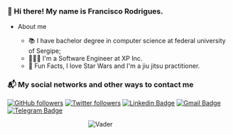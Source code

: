 ### 👾 Hi there! My name is Francisco Rodrigues.

* About me

  - 📚 I have bachelor degree in computer science at federal university of Sergipe;
  - 👨🏽‍💻 I'm a Software Engineer at XP Inc.
  - 🥋 Fun Facts, I love Star Wars and I'm a jiu jitsu practitioner.

### 📬 My social networks and other ways to contact me
[![GitHub followers](https://img.shields.io/github/followers/chicofariasneto.svg?style=social&label=Follow&maxAge=2592000)](https://github.com/chicofariasneto?tab=followers)
[![Twitter followers](https://img.shields.io/twitter/follow/chicofariasneto.svg?style=social&label=Follow)](https://twitter.com/chicofariasneto)
[![Linkedin Badge](https://img.shields.io/badge/-LinkedIn-blue?style=plastic&logo=Linkedin&logoColor=white&link=https://www.linkedin.com/in/chicofariasneto/)](https://www.linkedin.com/in/chicofariasneto/)
[![Gmail Badge](https://img.shields.io/badge/-Gmail-c14438?style=plastic&logo=Gmail&logoColor=white&link=mailto:chicofariasneto@gmail.com)](mailto:chicofariasneto@gmail.com)
[![Telegram Badge](https://img.shields.io/badge/-Telegram-blue?style=plastic&logo=Telegram&logoColor=white&link=https://telegram.org/)](https://t.me/chicofariasneto)


&emsp;&emsp;&emsp;&emsp;&emsp;&emsp;&emsp;&emsp;&emsp;&emsp;&emsp;&emsp;&emsp;![Vader](https://media.giphy.com/media/hyBjcpooaAwuY/giphy.gif)
